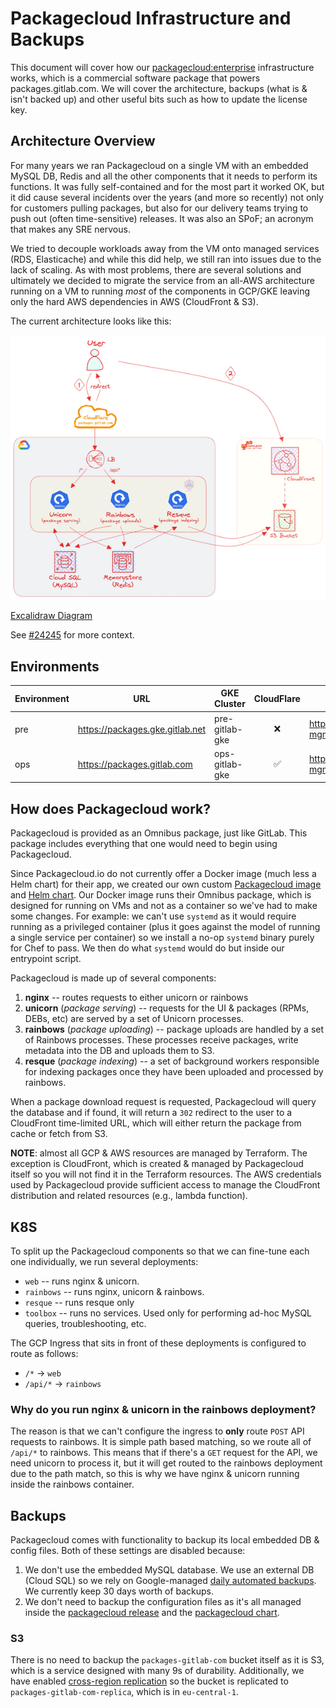 # Packagecloud Infrastructure and Backups

This document will cover how our [packagecloud:enterprise](https://packagecloud.io/) infrastructure works, which is a commercial software package that powers packages.gitlab.com. We will cover the architecture, backups (what is & isn't backed up) and other useful bits such as how to update the license key.

## Architecture Overview

For many years we ran Packagecloud on a single VM with an embedded MySQL DB, Redis and all the other components that it
needs to perform its functions. It was fully self-contained and for the most part it worked OK, but it did cause several
incidents over the years (and more so recently) not only for customers pulling packages, but also for our delivery teams
trying to push out (often time-sensitive) releases. It was also an SPoF; an acronym that makes any SRE nervous.

We tried to decouple workloads away from the VM onto managed services (RDS, Elasticache) and while this did help, we
still ran into issues due to the lack of scaling. As with most problems, there are several solutions and ultimately we
decided to migrate the service from an all-AWS architecture running on a VM to running _most_ of the components
in GCP/GKE leaving only the hard AWS dependencies in AWS (CloudFront & S3).

The current architecture looks like this:

![Packagecloud Architecture](img/packagecloud-architecture-k8s.png)

[Excalidraw Diagram](https://excalidraw.com/#json=7_57CiB1PWLy9l0H6JbUe,f39lC3r-o8b_W4NtL4RTbA)

See [#24245](https://gitlab.com/gitlab-com/gl-infra/reliability/-/issues/24245) for more context.

## Environments

| Environment | URL                             | GKE Cluster    | CloudFlare | Terraform                                                                                             |
|-------------|---------------------------------|----------------|:----------:|-------------------------------------------------------------------------------------------------------|
| pre         | <https://packages.gke.gitlab.net> | pre-gitlab-gke |     ❌     | <https://ops.gitlab.net/gitlab-com/gl-infra/config-mgmt/-/blob/master/environments/pre/packagecloud.tf> |
| ops         | <https://packages.gitlab.com>     | ops-gitlab-gke |     ✅     | <https://ops.gitlab.net/gitlab-com/gl-infra/config-mgmt/-/blob/master/environments/ops/packagecloud.tf> |

## How does Packagecloud work?

Packagecloud is provided as an Omnibus package, just like GitLab. This package includes everything that one would need
to begin using Packagecloud.

Since Packagecloud.io do not currently offer a Docker image (much less a Helm chart) for their app, we
created our own custom [Packagecloud image](https://gitlab.com/gitlab-com/gl-infra/ci-images/-/tree/master/packagecloud)
and [Helm chart](https://gitlab.com/gitlab-com/gl-infra/charts/-/tree/main/gitlab/packagecloud). Our Docker image runs
their Omnibus package, which is designed for running on VMs and not as a container so we've had to make some changes.
For example: we can't use `systemd` as it would require running as a privileged container (plus it goes against the
model of running a single service per container) so we install a no-op `systemd` binary purely for Chef to pass. We then
do what `systemd` would do but inside our entrypoint script.

Packagecloud is made up of several components:

1. **nginx** -- routes requests to either unicorn or rainbows
1. **unicorn** (_package serving_) -- requests for the UI & packages (RPMs, DEBs, etc) are served by a set of Unicorn
   processes.
1. **rainbows** (_package uploading_) -- package uploads are handled by a set of Rainbows processes. These processes
   receive packages, write metadata into the DB and uploads them to S3.
1. **resque** (_package indexing_) -- a set of background workers responsible for indexing packages once they have been
   uploaded and processed by rainbows.

When a package download request is requested, Packagecloud will query the database and if found, it will return a `302`
redirect to the user to a CloudFront time-limited URL, which will either return the package from cache or fetch from S3.

**NOTE**: almost all GCP & AWS resources are managed by Terraform. The exception is CloudFront, which is created &
managed by Packagecloud itself so you will not find it in the Terraform resources. The AWS credentials used by
Packagecloud provide sufficient access to manage the CloudFront distribution and related resources (e.g., lambda
function).

## K8S

To split up the Packagecloud components so that we can fine-tune each one individually, we run several deployments:

- `web` -- runs nginx & unicorn.
- `rainbows` -- runs nginx, unicorn & rainbows.
- `resque` -- runs resque only
- `toolbox` -- runs no services. Used only for performing ad-hoc MySQL queries, troubleshooting, etc.

The GCP Ingress that sits in front of these deployments is configured to route as follows:

- `/*` -> `web`
- `/api/*` -> `rainbows`

### Why do you run nginx & unicorn in the rainbows deployment?

The reason is that we can't configure the ingress to **only** route `POST` API requests to rainbows. It is simple path
based matching, so we route all of `/api/*` to rainbows. This means that if there's a `GET` request for the API, we need
unicorn to process it, but it will get routed to the rainbows deployment due to the path match, so this is why we have
nginx & unicorn running inside the rainbows container.

## Backups

Packagecloud comes with functionality to backup its local embedded DB & config files. Both of these settings are disabled because:

1. We don't use the embedded MySQL database. We use an external DB (Cloud SQL) so we rely on Google-managed [daily automated backups](https://console.cloud.google.com/sql/instances/packagecloud-f05c90f5/backups?project=gitlab-ops). We currently keep 30 days worth of backups.
1. We don't need to backup the configuration files as it's all managed inside the [packagecloud release](https://gitlab.com/gitlab-com/gl-infra/k8s-workloads/gitlab-helmfiles/-/tree/master/releases/packagecloud) and the [packagecloud chart](https://gitlab.com/gitlab-com/gl-infra/charts/-/tree/main/gitlab/packagecloud).

### S3

There is no need to backup the `packages-gitlab-com` bucket itself as it is S3, which is a service designed with many 9s
of durability. Additionally, we have enabled [cross-region
replication](http://docs.aws.amazon.com/AmazonS3/latest/dev/crr.html) so the bucket is replicated to
`packages-gitlab-com-replica`, which is in `eu-central-1`.
